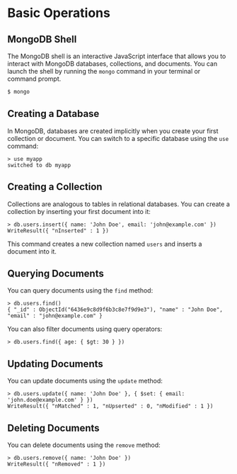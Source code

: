 # Basic Operations


## MongoDB Shell

The MongoDB shell is an interactive JavaScript interface that allows you to interact with MongoDB databases, collections, and documents. You can launch the shell by running the `mongo` command in your terminal or command prompt.

```sh
$ mongo
```


## Creating a Database

In MongoDB, databases are created implicitly when you create your first collection or document. You can switch to a specific database using the `use` command:

```console
> use myapp
switched to db myapp
```

## Creating a Collection

Collections are analogous to tables in relational databases. You can create a collection by inserting your first document into it:

```console
> db.users.insert({ name: 'John Doe', email: 'john@example.com' })
WriteResult({ "nInserted" : 1 })
```

This command creates a new collection named `users` and inserts a document into it.

## Querying Documents

You can query documents using the `find` method:

```console
> db.users.find()
{ "_id" : ObjectId("6436e9c8d9f6b3c8e7f9d9e3"), "name" : "John Doe", "email" : "john@example.com" }
```

You can also filter documents using query operators:

```console
> db.users.find({ age: { $gt: 30 } })
```

## Updating Documents

You can update documents using the `update` method:

```console
> db.users.update({ name: 'John Doe' }, { $set: { email: 'john.doe@example.com' } })
WriteResult({ "nMatched" : 1, "nUpserted" : 0, "nModified" : 1 })
```

## Deleting Documents

You can delete documents using the `remove` method:

```console
> db.users.remove({ name: 'John Doe' })
WriteResult({ "nRemoved" : 1 })
```
